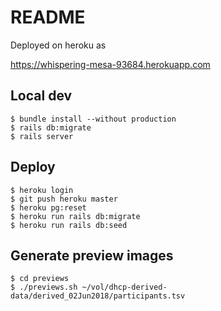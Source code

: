 # README

Deployed on heroku as 

https://whispering-mesa-93684.herokuapp.com

## Local dev

    $ bundle install --without production
    $ rails db:migrate
    $ rails server

## Deploy

    $ heroku login
    $ git push heroku master
    $ heroku pg:reset 
    $ heroku run rails db:migrate
    $ heroku run rails db:seed

## Generate preview images

    $ cd previews
    $ ./previews.sh ~/vol/dhcp-derived-data/derived_02Jun2018/participants.tsv



